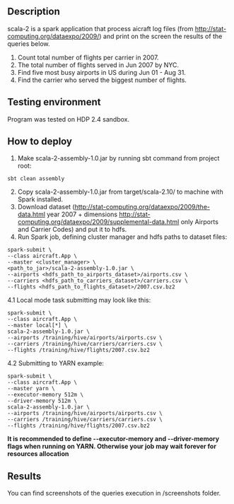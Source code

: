 ## Description

scala-2 is a spark application that process aicraft log files (from http://stat-computing.org/dataexpo/2009/) and print on the screen the results of the queries below.

1. Count total number of flights per carrier in 2007.
2. The total number of flights served in Jun 2007 by NYC.
3. Find five most busy airports in US during Jun 01 - Aug 31.
4. Find the carrier who served the biggest number of flights.

## Testing environment

Program was tested on HDP 2.4 sandbox.

## How to deploy

1. Make scala-2-assembly-1.0.jar by running sbt command from project root:
```
sbt clean assembly
```
2. Copy scala-2-assembly-1.0.jar from target/scala-2.10/ to machine with Spark installed.
3. Download dataset (http://stat-computing.org/dataexpo/2009/the-data.html year 2007 + dimensions http://stat-computing.org/dataexpo/2009/supplemental-data.html only Airports and Carrier Codes) and put it to hdfs.
4. Run Spark job, defining cluster manager and hdfs paths to dataset files:
```
spark-submit \
--class aircraft.App \
--master <cluster_manager> \
<path_to_jar>/scala-2-assembly-1.0.jar \
--airports <hdfs_path_to_airports_dataset>/airports.csv \
--carriers <hdfs_path_to_carriers_dataset>/carriers.csv \
--flights <hdfs_path_to_flights_dataset>/2007.csv.bz2
```
4.1 Local mode task submitting may look like this:
```
spark-submit \
--class aircraft.App \
--master local[*] \
scala-2-assembly-1.0.jar \
--airports /training/hive/airports/airports.csv \
--carriers /training/hive/carriers/carriers.csv \
--flights /training/hive/flights/2007.csv.bz2
```
4.2 Submitting to YARN example:
```
spark-submit \
--class aircraft.App \
--master yarn \
--executor-memory 512m \
--driver-memory 512m \
scala-2-assembly-1.0.jar \
--airports /training/hive/airports/airports.csv \
--carriers /training/hive/carriers/carriers.csv \
--flights /training/hive/flights/2007.csv.bz2
```
**It is recommended to define --executor-memory and --driver-memory flags when running on YARN. Otherwise your job may wait forever for resources allocation**

## Results

You can find screenshots of the queries execution in /screenshots folder.